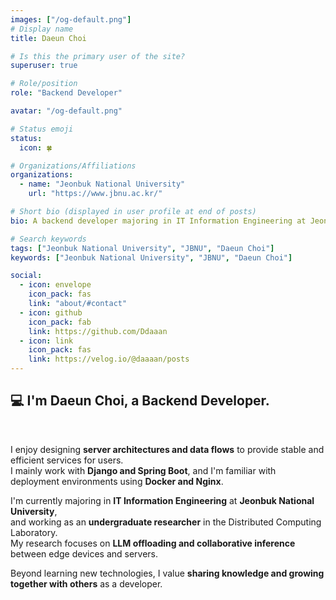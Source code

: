 ```yaml
---
images: ["/og-default.png"]
# Display name
title: Daeun Choi

# Is this the primary user of the site?
superuser: true

# Role/position
role: "Backend Developer"

avatar: "/og-default.png"

# Status emoji
status:
  icon: 🍀

# Organizations/Affiliations
organizations:
  - name: "Jeonbuk National University"
    url: "https://www.jbnu.ac.kr/"

# Short bio (displayed in user profile at end of posts)
bio: A backend developer majoring in IT Information Engineering at Jeonbuk National University.

# Search keywords
tags: ["Jeonbuk National University", "JBNU", "Daeun Choi"]
keywords: ["Jeonbuk National University", "JBNU", "Daeun Choi"]

social:
  - icon: envelope
    icon_pack: fas
    link: "about/#contact"
  - icon: github
    icon_pack: fab
    link: https://github.com/Ddaaan
  - icon: link
    icon_pack: fas
    link: https://velog.io/@daaaan/posts
---
```


## 💻 I'm Daeun Choi, a Backend Developer.
<br>

I enjoy designing **server architectures and data flows** to provide stable and efficient services for users.  
I mainly work with **Django and Spring Boot**, and I'm familiar with deployment environments using **Docker and Nginx**.

I'm currently majoring in **IT Information Engineering** at **Jeonbuk National University**,  
and working as an **undergraduate researcher** in the Distributed Computing Laboratory.  
My research focuses on **LLM offloading and collaborative inference** between edge devices and servers.

Beyond learning new technologies, I value **sharing knowledge and growing together with others** as a developer.
